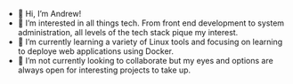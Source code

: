 - 👋 Hi, I’m Andrew!
- 👀 I’m interested in all things tech. From front end development to system administration, all levels of the tech stack pique my interest.
- 🌱 I’m currently learning a variety of Linux tools and focusing on learning to deploye web applications using Docker. 
- 💞️ I’m not currently looking to collaborate but my eyes and options are always open for interesting projects to take up.

<!---
aRobinson7/aRobinson7 is a ✨ special ✨ repository because its `README.md` (this file) appears on your GitHub profile.
You can click the Preview link to take a look at your changes.
--->
